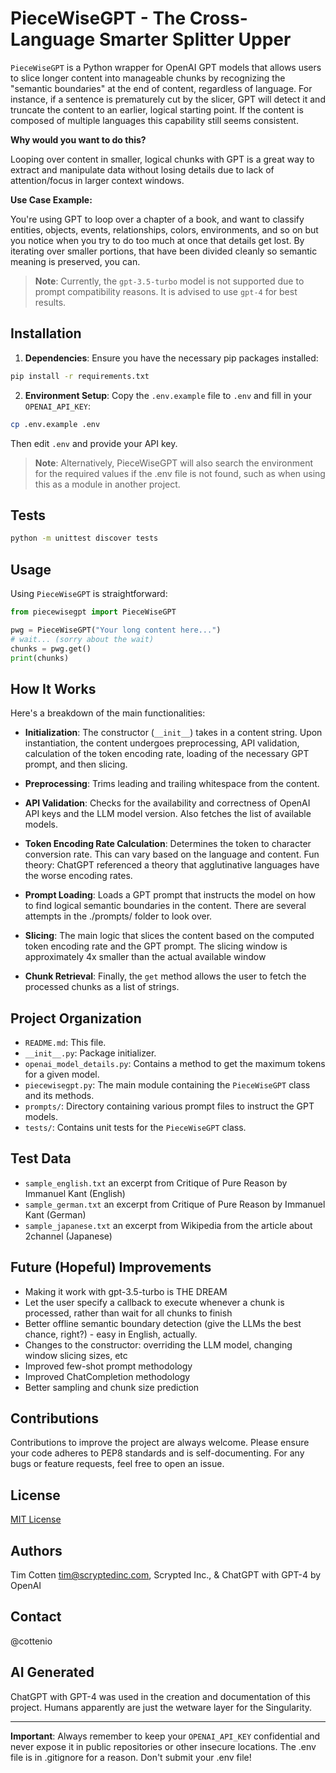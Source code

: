 # PieceWiseGPT - The Cross-Language Smarter Splitter Upper

`PieceWiseGPT` is a Python wrapper for OpenAI GPT models that allows users to slice longer content into manageable chunks by recognizing the "semantic boundaries" at the end of content, regardless of language. For instance, if a sentence is prematurely cut by the slicer, GPT will detect it and truncate the content to an earlier, logical starting point. If the content is composed of multiple languages this capability still seems consistent.

**Why would you want to do this?**

Looping over content in smaller, logical chunks with GPT is a great way to extract and manipulate data without losing details due to lack of attention/focus in larger context windows.

**Use Case Example:**

You're using GPT to loop over a chapter of a book, and want to classify entities, objects, events, relationships, colors, environments, and so on but you notice when you try to do too much at once that details get lost. By iterating over smaller portions, that have been divided cleanly so semantic meaning is preserved, you can.

> **Note**: Currently, the `gpt-3.5-turbo` model is not supported due to prompt compatibility reasons. It is advised to use `gpt-4` for best results.

## Installation

1. **Dependencies**: Ensure you have the necessary pip packages installed:
```bash
pip install -r requirements.txt
```

2. **Environment Setup**: Copy the `.env.example` file to `.env` and fill in your `OPENAI_API_KEY`:
```bash
cp .env.example .env
```
Then edit `.env` and provide your API key.

> **Note**: Alternatively, PieceWiseGPT will also search the environment for the required values if the .env file is not found, such as when using this as a module in another project.

## Tests

```bash
python -m unittest discover tests
```

## Usage

Using `PieceWiseGPT` is straightforward:

```python
from piecewisegpt import PieceWiseGPT

pwg = PieceWiseGPT("Your long content here...")
# wait... (sorry about the wait)
chunks = pwg.get()
print(chunks)
```

## How It Works

Here's a breakdown of the main functionalities:

- **Initialization**: The constructor (`__init__`) takes in a content string. Upon instantiation, the content undergoes preprocessing, API validation, calculation of the token encoding rate, loading of the necessary GPT prompt, and then slicing.

- **Preprocessing**: Trims leading and trailing whitespace from the content.

- **API Validation**: Checks for the availability and correctness of OpenAI API keys and the LLM model version. Also fetches the list of available models.

- **Token Encoding Rate Calculation**: Determines the token to character conversion rate. This can vary based on the language and content. Fun theory: ChatGPT referenced a theory that agglutinative languages have the worse encoding rates.

- **Prompt Loading**: Loads a GPT prompt that instructs the model on how to find logical semantic boundaries in the content. There are several attempts in the ./prompts/ folder to look over.

- **Slicing**: The main logic that slices the content based on the computed token encoding rate and the GPT prompt. The slicing window is approximately 4x smaller than the actual available window

- **Chunk Retrieval**: Finally, the `get` method allows the user to fetch the processed chunks as a list of strings.

## Project Organization

- `README.md`: This file.
- `__init__.py`: Package initializer.
- `openai_model_details.py`: Contains a method to get the maximum tokens for a given model.
- `piecewisegpt.py`: The main module containing the `PieceWiseGPT` class and its methods.
- `prompts/`: Directory containing various prompt files to instruct the GPT models.
- `tests/`: Contains unit tests for the `PieceWiseGPT` class.

## Test Data

- `sample_english.txt` an excerpt from Critique of Pure Reason by Immanuel Kant (English)
- `sample_german.txt` an excerpt from Critique of Pure Reason by Immanuel Kant (German)
- `sample_japanese.txt` an excerpt from Wikipedia from the article about 2channel (Japanese)

## Future (Hopeful) Improvements

- Making it work with gpt-3.5-turbo is THE DREAM
- Let the user specify a callback to execute whenever a chunk is processed, rather than wait for all chunks to finish
- Better offline semantic boundary detection (give the LLMs the best chance, right?) - easy in English, actually.
- Changes to the constructor: overriding the LLM model, changing window slicing sizes, etc
- Improved few-shot prompt methodology
- Improved ChatCompletion methodology
- Better sampling and chunk size prediction

## Contributions

Contributions to improve the project are always welcome. Please ensure your code adheres to PEP8 standards and is self-documenting. For any bugs or feature requests, feel free to open an issue.

## License

[MIT License](LICENSE)

## Authors

Tim Cotten <tim@scryptedinc.com>, Scrypted Inc., & ChatGPT with GPT-4 by OpenAI

## Contact

@cottenio

## AI Generated

ChatGPT with GPT-4 was used in the creation and documentation of this project. Humans apparently are just the wetware layer for the Singularity.

---

**Important**: Always remember to keep your `OPENAI_API_KEY` confidential and never expose it in public repositories or other insecure locations. The .env file is in .gitignore for a reason. Don't submit your .env file!
